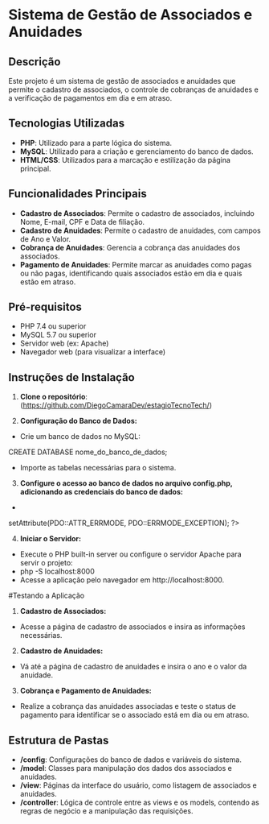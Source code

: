 # Sistema de Gestão de Associados e Anuidades

## Descrição
Este projeto é um sistema de gestão de associados e anuidades que permite o cadastro de associados, o controle de cobranças de anuidades e a verificação de pagamentos em dia e em atraso.

## Tecnologias Utilizadas
- **PHP**: Utilizado para a parte lógica do sistema.
- **MySQL**: Utilizado para a criação e gerenciamento do banco de dados.
- **HTML/CSS**: Utilizados para a marcação e estilização da página principal.

## Funcionalidades Principais
- **Cadastro de Associados**: Permite o cadastro de associados, incluindo Nome, E-mail, CPF e Data de filiação.
- **Cadastro de Anuidades**: Permite o cadastro de anuidades, com campos de Ano e Valor.
- **Cobrança de Anuidades**: Gerencia a cobrança das anuidades dos associados.
- **Pagamento de Anuidades**: Permite marcar as anuidades como pagas ou não pagas, identificando quais associados estão em dia e quais estão em atraso.

## Pré-requisitos
- PHP 7.4 ou superior
- MySQL 5.7 ou superior
- Servidor web (ex: Apache)
- Navegador web (para visualizar a interface)

## Instruções de Instalação

1. **Clone o repositório**:
(https://github.com/DiegoCamaraDev/estagioTecnoTech/)

2. **Configuração do Banco de Dados:**
- Crie um banco de dados no MySQL:
  
 CREATE DATABASE nome_do_banco_de_dados;

 
- Importe as tabelas necessárias para o sistema.

3. **Configure o acesso ao banco de dados no arquivo config.php, adicionando as credenciais do banco de dados:**
-
<?php
$db_host = 'localhost';
$db_name = 'nome_do_banco_de_dados';
$db_user = 'seu_usuario';
$db_pass = 'sua_senha';

$pdo = new PDO("mysql:host=$db_host;dbname=$db_name", $db_user, $db_pass);
$pdo->setAttribute(PDO::ATTR_ERRMODE, PDO::ERRMODE_EXCEPTION);
?>

4. **Iniciar o Servidor:**
- Execute o PHP built-in server ou configure o servidor Apache para servir o projeto:
- php -S localhost:8000
- Acesse a aplicação pelo navegador em http://localhost:8000.

#Testando a Aplicação
1. **Cadastro de Associados:**
- Acesse a página de cadastro de associados e insira as informações necessárias.
2. **Cadastro de Anuidades:**
- Vá até a página de cadastro de anuidades e insira o ano e o valor da anuidade.
3. **Cobrança e Pagamento de Anuidades:**
- Realize a cobrança das anuidades associadas e teste o status de pagamento para identificar se o associado está em dia ou em atraso.
## Estrutura de Pastas
- **/config**: Configurações do banco de dados e variáveis do sistema.
- **/model**: Classes para manipulação dos dados dos associados e anuidades.
- **/view**: Páginas da interface do usuário, como listagem de associados e anuidades.
- **/controller**: Lógica de controle entre as views e os models, contendo as regras de negócio e a manipulação das requisições.
